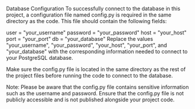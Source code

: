 Database Configuration
To successfully connect to the database in this project, a configuration file named config.py is required in the same directory as the code. This file should contain the following fields:

user = "your_username"
password = "your_password"
host = "your_host"
port = "your_port"
db = "your_database"
Replace the values "your_username", "your_password", "your_host", "your_port", and "your_database" with the corresponding information needed to connect to your PostgreSQL database.

Make sure the config.py file is located in the same directory as the rest of the project files before running the code to connect to the database.

Note: Please be aware that the config.py file contains sensitive information such as the username and password. Ensure that the config.py file is not publicly accessible and is not published alongside your project code.
